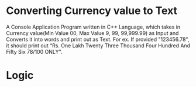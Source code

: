 # Converting Currency value to Text
A Console Application Program written in C++ Language, which takes in Currency value(Min Value 00, Max Value 9, 99, 99,999.99) as Input and Converts it into words and print out as Text. For ex. If provided "123456.78", it should print out “Rs. One Lakh Twenty Three Thousand Four Hundred And Fifty Six 78/100 ONLY".
# Logic
